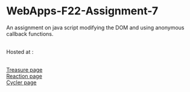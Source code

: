 # WebApps-F22-Assignment-7
An assignment on java script modifying the DOM and using anonymous callback functions.

<br>Hosted at :

 <br>[Treasure page](https://44-563-web-apps-f22.github.io/44563-webapps-assignment-7-harithareddy630/treasure.html)
 <br>[Reaction page](https://44-563-web-apps-f22.github.io/44563-webapps-assignment-7-harithareddy630/reaction.html)
 <br>[Cycler page](https://44-563-web-apps-f22.github.io/44563-webapps-assignment-7-harithareddy630/cycler.html)        

